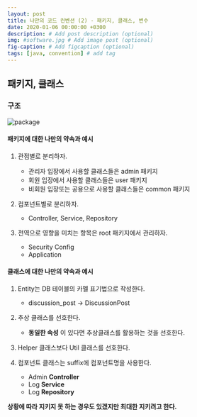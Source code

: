 ```yaml
---
layout: post
title: 나만의 코드 컨벤션 (2) - 패키지, 클래스, 변수
date: 2020-01-06 00:00:00 +0300
description: # Add post description (optional)
img: #software.jpg # Add image post (optional)
fig-caption: # Add figcaption (optional)
tags: [java, convention] # add tag
---
```

## 패키지, 클래스
### 구조  

![package]({{site.baseurl}}/assets/img/post/package.PNG)

#### 패키지에 대한 나만의 약속과 예시
1. 관점별로 분리하자.
    - 관리자 입장에서 사용할 클래스들은 admin 패키지
    - 회원 입장에서 사용할 클래스들은 user 패키지
    - 비회원 입장또는 공용으로 사용할 클래스들은 common 패키지
     
2. 컴포넌트별로 분리하자.
    -  Controller, Service, Repository

3. 전역으로 영향을 미치는 항목은 root 패키지에서 관리하자.
    - Security Config
    - Application  
    
#### 클래스에 대한 나만의 약속과 예시  
1. Entity는 DB 테이블의 카멜 표기법으로 작성한다.  
    - discussion_post -> DiscussionPost 
    
2. 추상 클래스를 선호한다.
    - __동일한 속성__ 이 있다면 추상클래스를 활용하는 것을 선호한다.  
    
3. Helper 클래스보다 Util 클래스를 선호한다.  

4. 컴포넌트 클래스는 suffix에 컴포넌트명을 사용한다.
    - Admin __Controller__
    - Log __Service__
    - Log __Repository__
    
    
**상황에 따라 지키지 못 하는 경우도 있겠지만 최대한 지키려고 한다.**